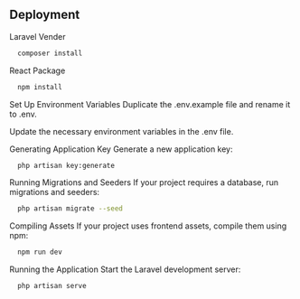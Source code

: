 
## Deployment

Laravel Vender

```bash
  composer install
```

React Package

```bash
  npm install
```

Set Up Environment Variables
Duplicate the .env.example file and rename it to .env.

Update the necessary environment variables in the .env file.

Generating Application Key
Generate a new application key:

```bash
  php artisan key:generate
```

Running Migrations and Seeders
If your project requires a database, run migrations and seeders:

```bash
  php artisan migrate --seed
```

Compiling Assets
If your project uses frontend assets, compile them using npm:

```bash
  npm run dev
```

Running the Application
Start the Laravel development server:

```bash
  php artisan serve
```
